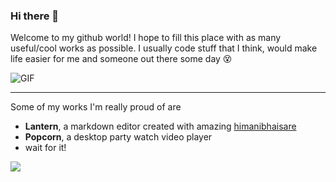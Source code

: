 ### Hi there 👋

Welcome to my github world! I hope to fill this place with as many useful/cool works as possible.
I usually code stuff that I think, would make life easier for me and someone out there some day 😵


<img align="center" alt="GIF" src="http://68.media.tumblr.com/1eaef003b8048b3f7c13eeb7bc6a24f8/tumblr_otx7cduuJ01wwvl50o2_400.gif" />

---

Some of my works I'm really proud of are
- **Lantern**, a markdown editor created with amazing [himanibhaisare](https://github.com/himanibhaisare)
- **Popcorn**, a desktop party watch video player
- wait for it!

![](https://github-readme-stats.vercel.app/api/?username=aravindmathradan&show_icons=true&title_color=000000&icon_color=871486&text_color=000000&bg_color=ffffff&custom_title=Some+stats+for+swag)
